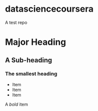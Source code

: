 # datasciencecoursera
A test repo
# Major Heading
## A Sub-heading
### The smallest heading

* Item
* Item
* Item

A *bold* item